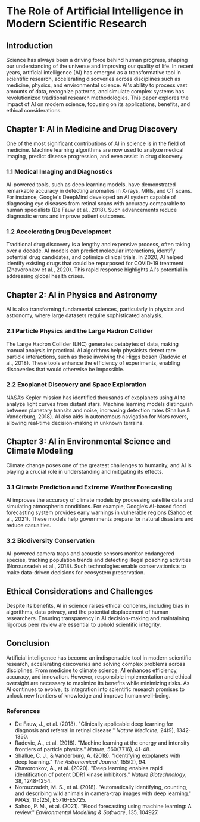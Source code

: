 # The Role of Artificial Intelligence in Modern Scientific Research  

## Introduction  

Science has always been a driving force behind human progress, shaping our understanding of the universe and improving our quality of life. In recent years, artificial intelligence (AI) has emerged as a transformative tool in scientific research, accelerating discoveries across disciplines such as medicine, physics, and environmental science. AI's ability to process vast amounts of data, recognize patterns, and simulate complex systems has revolutionized traditional research methodologies. This paper explores the impact of AI on modern science, focusing on its applications, benefits, and ethical considerations.  

## Chapter 1: AI in Medicine and Drug Discovery  

One of the most significant contributions of AI in science is in the field of medicine. Machine learning algorithms are now used to analyze medical imaging, predict disease progression, and even assist in drug discovery.  

### 1.1 Medical Imaging and Diagnostics  
AI-powered tools, such as deep learning models, have demonstrated remarkable accuracy in detecting anomalies in X-rays, MRIs, and CT scans. For instance, Google's DeepMind developed an AI system capable of diagnosing eye diseases from retinal scans with accuracy comparable to human specialists (De Fauw et al., 2018). Such advancements reduce diagnostic errors and improve patient outcomes.  

### 1.2 Accelerating Drug Development  
Traditional drug discovery is a lengthy and expensive process, often taking over a decade. AI models can predict molecular interactions, identify potential drug candidates, and optimize clinical trials. In 2020, AI helped identify existing drugs that could be repurposed for COVID-19 treatment (Zhavoronkov et al., 2020). This rapid response highlights AI's potential in addressing global health crises.  

## Chapter 2: AI in Physics and Astronomy  

AI is also transforming fundamental sciences, particularly in physics and astronomy, where large datasets require sophisticated analysis.  

### 2.1 Particle Physics and the Large Hadron Collider  
The Large Hadron Collider (LHC) generates petabytes of data, making manual analysis impractical. AI algorithms help physicists detect rare particle interactions, such as those involving the Higgs boson (Radovic et al., 2018). These tools enhance the efficiency of experiments, enabling discoveries that would otherwise be impossible.  

### 2.2 Exoplanet Discovery and Space Exploration  
NASA’s Kepler mission has identified thousands of exoplanets using AI to analyze light curves from distant stars. Machine learning models distinguish between planetary transits and noise, increasing detection rates (Shallue & Vanderburg, 2018). AI also aids in autonomous navigation for Mars rovers, allowing real-time decision-making in unknown terrains.  

## Chapter 3: AI in Environmental Science and Climate Modeling  

Climate change poses one of the greatest challenges to humanity, and AI is playing a crucial role in understanding and mitigating its effects.  

### 3.1 Climate Prediction and Extreme Weather Forecasting  
AI improves the accuracy of climate models by processing satellite data and simulating atmospheric conditions. For example, Google’s AI-based flood forecasting system provides early warnings in vulnerable regions (Sahoo et al., 2021). These models help governments prepare for natural disasters and reduce casualties.  

### 3.2 Biodiversity Conservation  
AI-powered camera traps and acoustic sensors monitor endangered species, tracking population trends and detecting illegal poaching activities (Norouzzadeh et al., 2018). Such technologies enable conservationists to make data-driven decisions for ecosystem preservation.  

## Ethical Considerations and Challenges  

Despite its benefits, AI in science raises ethical concerns, including bias in algorithms, data privacy, and the potential displacement of human researchers. Ensuring transparency in AI decision-making and maintaining rigorous peer review are essential to uphold scientific integrity.  

## Conclusion  

Artificial intelligence has become an indispensable tool in modern scientific research, accelerating discoveries and solving complex problems across disciplines. From medicine to climate science, AI enhances efficiency, accuracy, and innovation. However, responsible implementation and ethical oversight are necessary to maximize its benefits while minimizing risks. As AI continues to evolve, its integration into scientific research promises to unlock new frontiers of knowledge and improve human well-being.  

### References  

- De Fauw, J., et al. (2018). "Clinically applicable deep learning for diagnosis and referral in retinal disease." *Nature Medicine*, 24(9), 1342-1350.  
- Radovic, A., et al. (2018). "Machine learning at the energy and intensity frontiers of particle physics." *Nature*, 560(7716), 41-48.  
- Shallue, C. J., & Vanderburg, A. (2018). "Identifying exoplanets with deep learning." *The Astronomical Journal*, 155(2), 94.  
- Zhavoronkov, A., et al. (2020). "Deep learning enables rapid identification of potent DDR1 kinase inhibitors." *Nature Biotechnology*, 38, 1248-1254.  
- Norouzzadeh, M. S., et al. (2018). "Automatically identifying, counting, and describing wild animals in camera-trap images with deep learning." *PNAS*, 115(25), E5716-E5725.  
- Sahoo, P. M., et al. (2021). "Flood forecasting using machine learning: A review." *Environmental Modelling & Software*, 135, 104927.
